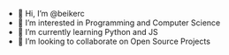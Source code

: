 - 👋 Hi, I’m @beikerc
- 👀 I’m interested in Programming and Computer Science
- 🌱 I’m currently learning Python and JS
- 💞️ I’m looking to collaborate on Open Source Projects

<!---
beikerc/beikerc is a ✨ special ✨ repository because its `README.md` (this file) appears on your GitHub profile.
You can click the Preview link to take a look at your changes.
--->
